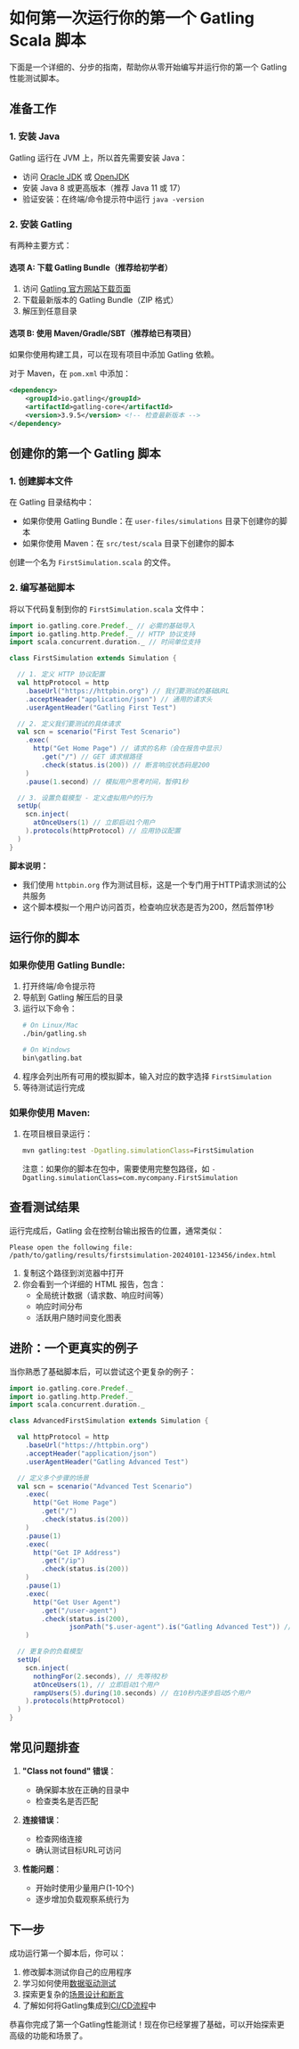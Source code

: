 # 如何第一次运行你的第一个 Gatling Scala 脚本

下面是一个详细的、分步的指南，帮助你从零开始编写并运行你的第一个 Gatling 性能测试脚本。

## 准备工作

### 1. 安装 Java
Gatling 运行在 JVM 上，所以首先需要安装 Java：
- 访问 [Oracle JDK](https://www.oracle.com/java/technologies/javase-downloads.html) 或 [OpenJDK](https://openjdk.java.net/install/)
- 安装 Java 8 或更高版本（推荐 Java 11 或 17）
- 验证安装：在终端/命令提示符中运行 `java -version`

### 2. 安装 Gatling
有两种主要方式：

#### 选项 A: 下载 Gatling Bundle（推荐给初学者）
1. 访问 [Gatling 官方网站下载页面](https://gatling.io/open-source/start-testing/)
2. 下载最新版本的 Gatling Bundle（ZIP 格式）
3. 解压到任意目录

#### 选项 B: 使用 Maven/Gradle/SBT（推荐给已有项目）
如果你使用构建工具，可以在现有项目中添加 Gatling 依赖。

对于 Maven，在 `pom.xml` 中添加：
```xml
<dependency>
    <groupId>io.gatling</groupId>
    <artifactId>gatling-core</artifactId>
    <version>3.9.5</version> <!-- 检查最新版本 -->
</dependency>
```

## 创建你的第一个 Gatling 脚本

### 1. 创建脚本文件
在 Gatling 目录结构中：
- 如果你使用 Gatling Bundle：在 `user-files/simulations` 目录下创建你的脚本
- 如果你使用 Maven：在 `src/test/scala` 目录下创建你的脚本

创建一个名为 `FirstSimulation.scala` 的文件。

### 2. 编写基础脚本
将以下代码复制到你的 `FirstSimulation.scala` 文件中：

```scala
import io.gatling.core.Predef._ // 必需的基础导入
import io.gatling.http.Predef._ // HTTP 协议支持
import scala.concurrent.duration._ // 时间单位支持

class FirstSimulation extends Simulation {

  // 1. 定义 HTTP 协议配置
  val httpProtocol = http
    .baseUrl("https://httpbin.org") // 我们要测试的基础URL
    .acceptHeader("application/json") // 通用的请求头
    .userAgentHeader("Gatling First Test")

  // 2. 定义我们要测试的具体请求
  val scn = scenario("First Test Scenario")
    .exec(
      http("Get Home Page") // 请求的名称（会在报告中显示）
        .get("/") // GET 请求根路径
        .check(status.is(200)) // 断言响应状态码是200
    )
    .pause(1.second) // 模拟用户思考时间，暂停1秒

  // 3. 设置负载模型 - 定义虚拟用户的行为
  setUp(
    scn.inject(
      atOnceUsers(1) // 立即启动1个用户
    ).protocols(httpProtocol) // 应用协议配置
  )
}
```

**脚本说明：**
- 我们使用 `httpbin.org` 作为测试目标，这是一个专门用于HTTP请求测试的公共服务
- 这个脚本模拟一个用户访问首页，检查响应状态是否为200，然后暂停1秒

## 运行你的脚本

### 如果你使用 Gatling Bundle:
1. 打开终端/命令提示符
2. 导航到 Gatling 解压后的目录
3. 运行以下命令：
   ```bash
   # On Linux/Mac
   ./bin/gatling.sh
   
   # On Windows
   bin\gatling.bat
   ```
4. 程序会列出所有可用的模拟脚本，输入对应的数字选择 `FirstSimulation`
5. 等待测试运行完成

### 如果你使用 Maven:
1. 在项目根目录运行：
   ```bash
   mvn gatling:test -Dgatling.simulationClass=FirstSimulation
   ```
   注意：如果你的脚本在包中，需要使用完整包路径，如 `-Dgatling.simulationClass=com.mycompany.FirstSimulation`

## 查看测试结果

运行完成后，Gatling 会在控制台输出报告的位置，通常类似：
```
Please open the following file: /path/to/gatling/results/firstsimulation-20240101-123456/index.html
```

1. 复制这个路径到浏览器中打开
2. 你会看到一个详细的 HTML 报告，包含：
   - 全局统计数据（请求数、响应时间等）
   - 响应时间分布
   - 活跃用户随时间变化图表

## 进阶：一个更真实的例子

当你熟悉了基础脚本后，可以尝试这个更复杂的例子：

```scala
import io.gatling.core.Predef._
import io.gatling.http.Predef._
import scala.concurrent.duration._

class AdvancedFirstSimulation extends Simulation {

  val httpProtocol = http
    .baseUrl("https://httpbin.org")
    .acceptHeader("application/json")
    .userAgentHeader("Gatling Advanced Test")

  // 定义多个步骤的场景
  val scn = scenario("Advanced Test Scenario")
    .exec(
      http("Get Home Page")
        .get("/")
        .check(status.is(200))
    )
    .pause(1)
    .exec(
      http("Get IP Address")
        .get("/ip")
        .check(status.is(200))
    )
    .pause(1)
    .exec(
      http("Get User Agent")
        .get("/user-agent")
        .check(status.is(200),
               jsonPath("$.user-agent").is("Gatling Advanced Test")) // 更复杂的检查
    )

  // 更复杂的负载模型
  setUp(
    scn.inject(
      nothingFor(2.seconds), // 先等待2秒
      atOnceUsers(1), // 立即启动1个用户
      rampUsers(5).during(10.seconds) // 在10秒内逐步启动5个用户
    ).protocols(httpProtocol)
  )
}
```

## 常见问题排查

1. **"Class not found" 错误**：
   - 确保脚本放在正确的目录中
   - 检查类名是否匹配

2. **连接错误**：
   - 检查网络连接
   - 确认测试目标URL可访问

3. **性能问题**：
   - 开始时使用少量用户(1-10个)
   - 逐步增加负载观察系统行为

## 下一步

成功运行第一个脚本后，你可以：
1. 修改脚本测试你自己的应用程序
2. 学习如何使用[数据驱动测试](提供数据驱动的例子)
3. 探索更复杂的[场景设计和断言](提供丰富的报告与分析例子)
4. 了解如何将Gatling集成到[CI/CD流程](提供持续集成例子)中

恭喜你完成了第一个Gatling性能测试！现在你已经掌握了基础，可以开始探索更高级的功能和场景了。